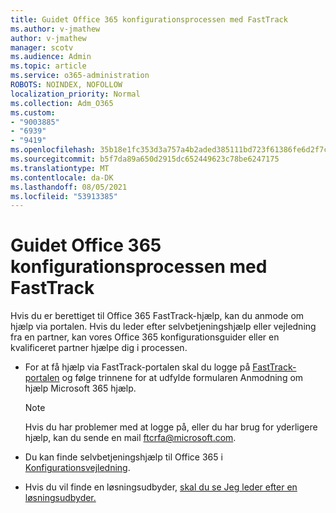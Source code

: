```yaml
---
title: Guidet Office 365 konfigurationsprocessen med FastTrack
ms.author: v-jmathew
author: v-jmathew
manager: scotv
ms.audience: Admin
ms.topic: article
ms.service: o365-administration
ROBOTS: NOINDEX, NOFOLLOW
localization_priority: Normal
ms.collection: Adm_O365
ms.custom:
- "9003885"
- "6939"
- "9419"
ms.openlocfilehash: 35b18e1fc353d3a757a4b2aded385111bd723f61386fe6d2f7c1315536cc30af
ms.sourcegitcommit: b5f7da89a650d2915dc652449623c78be6247175
ms.translationtype: MT
ms.contentlocale: da-DK
ms.lasthandoff: 08/05/2021
ms.locfileid: "53913385"
---
```

# <a name="guided-office-365-setup-process-with-fasttrack"></a>Guidet Office 365 konfigurationsprocessen med FastTrack

Hvis du er berettiget til Office 365 FastTrack-hjælp, kan du anmode om hjælp via portalen. Hvis du leder efter selvbetjeningshjælp eller vejledning fra en partner, kan vores Office 365 konfigurationsguider eller en kvalificeret partner hjælpe dig i processen.

- For at få hjælp via FastTrack-portalen skal du logge på [FastTrack-portalen](https://go.microsoft.com/fwlink/?linkid=2125443) og følge trinnene for at udfylde formularen Anmodning om hjælp Microsoft 365 hjælp.

    > [!NOTE]
    > Hvis du har problemer med at logge på, eller du har brug for yderligere hjælp, kan du sende en mail [ftcrfa@microsoft.com](mailto:ftcrfa@microsoft.com).

- Du kan finde selvbetjeningshjælp til Office 365 i [Konfigurationsvejledning](https://go.microsoft.com/fwlink/?linkid=2125827).
- Hvis du vil finde en løsningsudbyder, [skal du se Jeg leder efter en løsningsudbyder.](https://go.microsoft.com/fwlink/?linkid=2125918)